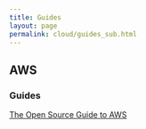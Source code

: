 ```yaml
---
title: Guides
layout: page
permalink: cloud/guides_sub.html
---
```


## AWS

### Guides

[The Open Source Guide to AWS](https://github.com/open-guides/og-aws/blob/master/README.md)

